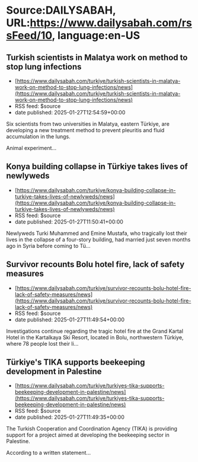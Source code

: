 # Source:DAILYSABAH, URL:https://www.dailysabah.com/rssFeed/10, language:en-US

## Turkish scientists in Malatya work on method to stop lung infections
 - [https://www.dailysabah.com/turkiye/turkish-scientists-in-malatya-work-on-method-to-stop-lung-infections/news](https://www.dailysabah.com/turkiye/turkish-scientists-in-malatya-work-on-method-to-stop-lung-infections/news)
 - RSS feed: $source
 - date published: 2025-01-27T12:54:59+00:00

Six scientists from two universities in Malatya, eastern Türkiye, are developing a new treatment method to prevent pleuritis and fluid accumulation in the lungs.

Animal experiment...

## Konya building collapse in Türkiye takes lives of newlyweds
 - [https://www.dailysabah.com/turkiye/konya-building-collapse-in-turkiye-takes-lives-of-newlyweds/news](https://www.dailysabah.com/turkiye/konya-building-collapse-in-turkiye-takes-lives-of-newlyweds/news)
 - RSS feed: $source
 - date published: 2025-01-27T11:50:41+00:00

Newlyweds Turki Muhammed and Emine Mustafa, who tragically lost their lives in the collapse of a four-story building, had married just seven months ago in Syria before coming to Tü...

## Survivor recounts Bolu hotel fire, lack of safety measures
 - [https://www.dailysabah.com/turkiye/survivor-recounts-bolu-hotel-fire-lack-of-safety-measures/news](https://www.dailysabah.com/turkiye/survivor-recounts-bolu-hotel-fire-lack-of-safety-measures/news)
 - RSS feed: $source
 - date published: 2025-01-27T11:49:54+00:00

Investigations continue regarding the tragic hotel fire at the Grand Kartal Hotel in the Kartalkaya Ski Resort, located in Bolu, northwestern Türkiye, where 78 people lost their li...

## Türkiye's TIKA supports beekeeping development in Palestine
 - [https://www.dailysabah.com/turkiye/turkiyes-tika-supports-beekeeping-development-in-palestine/news](https://www.dailysabah.com/turkiye/turkiyes-tika-supports-beekeeping-development-in-palestine/news)
 - RSS feed: $source
 - date published: 2025-01-27T11:49:35+00:00

The Turkish Cooperation and Coordination Agency (TIKA) is providing support for a project aimed at developing the beekeeping sector in Palestine.

According to a written statement...

